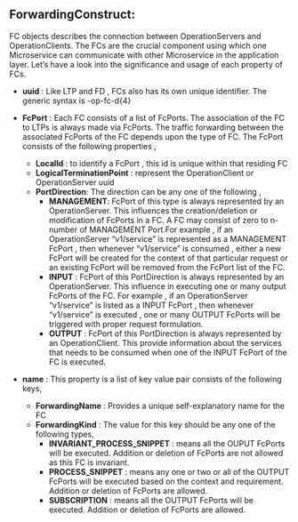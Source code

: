 ## ForwardingConstruct:
FC objects describes the connection between OperationServers and OperationClients. The FCs are the crucial component using which one Microservice can communicate with other Microservice in the application layer.
Let’s have a look into the significance and usage of each property of FCs.
- **uuid** : Like LTP and FD , FCs also has its own unique identifier. The generic syntax is <CC uuid>-op-fc-d{4}
- **FcPort** : Each FC consists of a list of FcPorts. The association of the FC to LTPs is always made via FcPorts. The traffic forwarding between the associated FcPorts of the FC depends upon the type of FC.
The FcPort consists of the following properties , 
  - **LocalId** : to identify a FcPort , this id is unique within that residing FC
  - **LogicalTerminationPoint** : represent the OperationClient or OperationServer uuid
  - **PortDirection**: The direction can be any one of the following , 
    - **MANAGEMENT**: FcPort of this type is always represented by an OperationServer. This influences the creation/deletion or modification of FcPorts in a FC. A FC may consist of zero to n-number of MANAGEMENT Port.For example , if an OperationServer “v1/service” is represented as a MANAGEMENT FcPort , then whenever “v1/service” is consumed , either a new FcPort will be created for the context of that particular request or an existing FcPort will be removed from the FcPort list of the FC. 
    - **INPUT** : FcPort of this PortDirection is always represented by an OperationServer. This influence in executing one or many output FcPorts of the FC. For example , if an OperationServer “v1/service” is listed as a INPUT FcPort , then whenever “v1/service” is executed , one or many OUTPUT FcPorts will be triggered with proper request formulation.
    - **OUTPUT** : FcPort of this PortDirection is always represented by an OperationClient. This provide information about the services that needs to be consumed when one of the INPUT FcPort of the FC is executed.
	
- **name** : This property is a list of key value pair consists of the following keys,
  - **ForwardingName** : Provides a unique self-explanatory name for the FC
  - **ForwardingKind** : The value for this key should be any one of the following types, 
    - **INVARIANT_PROCESS_SNIPPET** : means all the OUPUT FcPorts will be executed. Addition or deletion of FcPorts are not allowed as this FC is invariant.
    - **PROCESS_SNIPPET** : means any one or two or all of the OUTPUT FcPorts will be executed based on the context and requirement. Addition or deletion of FcPorts are allowed.
    - **SUBSCRIPTION** : means all the OUTPUT FcPorts will be executed. Addition or deletion of FcPorts are allowed.
